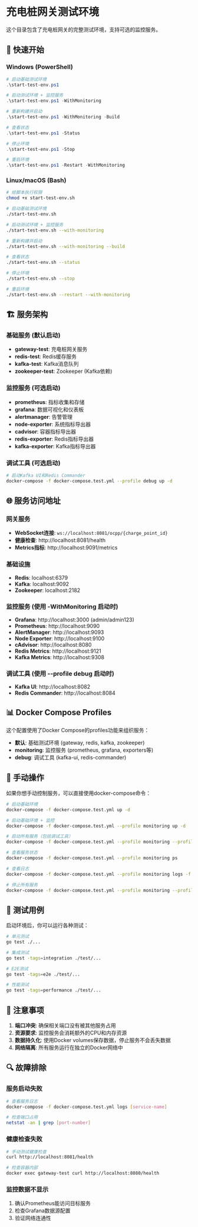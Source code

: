 # 充电桩网关测试环境

这个目录包含了充电桩网关的完整测试环境，支持可选的监控服务。

## 🚀 快速开始

### Windows (PowerShell)

```powershell
# 启动基础测试环境
.\start-test-env.ps1

# 启动测试环境 + 监控服务
.\start-test-env.ps1 -WithMonitoring

# 重新构建并启动
.\start-test-env.ps1 -WithMonitoring -Build

# 查看状态
.\start-test-env.ps1 -Status

# 停止环境
.\start-test-env.ps1 -Stop

# 重启环境
.\start-test-env.ps1 -Restart -WithMonitoring
```

### Linux/macOS (Bash)

```bash
# 给脚本执行权限
chmod +x start-test-env.sh

# 启动基础测试环境
./start-test-env.sh

# 启动测试环境 + 监控服务
./start-test-env.sh --with-monitoring

# 重新构建并启动
./start-test-env.sh --with-monitoring --build

# 查看状态
./start-test-env.sh --status

# 停止环境
./start-test-env.sh --stop

# 重启环境
./start-test-env.sh --restart --with-monitoring
```

## 🏗️ 服务架构

### 基础服务 (默认启动)
- **gateway-test**: 充电桩网关服务
- **redis-test**: Redis缓存服务
- **kafka-test**: Kafka消息队列
- **zookeeper-test**: Zookeeper (Kafka依赖)

### 监控服务 (可选启动)
- **prometheus**: 指标收集和存储
- **grafana**: 数据可视化和仪表板
- **alertmanager**: 告警管理
- **node-exporter**: 系统指标导出器
- **cadvisor**: 容器指标导出器
- **redis-exporter**: Redis指标导出器
- **kafka-exporter**: Kafka指标导出器

### 调试工具 (可选启动)
```bash
# 启动Kafka UI和Redis Commander
docker-compose -f docker-compose.test.yml --profile debug up -d
```

## 🌐 服务访问地址

### 网关服务
- **WebSocket连接**: `ws://localhost:8081/ocpp/{charge_point_id}`
- **健康检查**: http://localhost:8081/health
- **Metrics指标**: http://localhost:9091/metrics

### 基础设施
- **Redis**: localhost:6379
- **Kafka**: localhost:9092
- **Zookeeper**: localhost:2182

### 监控服务 (使用 -WithMonitoring 启动时)
- **Grafana**: http://localhost:3000 (admin/admin123)
- **Prometheus**: http://localhost:9090
- **AlertManager**: http://localhost:9093
- **Node Exporter**: http://localhost:9100
- **cAdvisor**: http://localhost:8080
- **Redis Metrics**: http://localhost:9121
- **Kafka Metrics**: http://localhost:9308

### 调试工具 (使用 --profile debug 启动时)
- **Kafka UI**: http://localhost:8082
- **Redis Commander**: http://localhost:8084

## 📊 Docker Compose Profiles

这个配置使用了Docker Compose的profiles功能来组织服务：

- **默认**: 基础测试环境 (gateway, redis, kafka, zookeeper)
- **monitoring**: 监控服务 (prometheus, grafana, exporters等)
- **debug**: 调试工具 (kafka-ui, redis-commander)

## 🔧 手动操作

如果你想手动控制服务，可以直接使用docker-compose命令：

```bash
# 启动基础环境
docker-compose -f docker-compose.test.yml up -d

# 启动基础环境 + 监控
docker-compose -f docker-compose.test.yml --profile monitoring up -d

# 启动所有服务（包括调试工具）
docker-compose -f docker-compose.test.yml --profile monitoring --profile debug up -d

# 查看服务状态
docker-compose -f docker-compose.test.yml --profile monitoring ps

# 查看日志
docker-compose -f docker-compose.test.yml --profile monitoring logs -f

# 停止所有服务
docker-compose -f docker-compose.test.yml --profile monitoring --profile debug down
```

## 🧪 测试用例

启动环境后，你可以运行各种测试：

```bash
# 单元测试
go test ./...

# 集成测试
go test -tags=integration ./test/...

# E2E测试
go test -tags=e2e ./test/...

# 性能测试
go test -tags=performance ./test/...
```

## 📝 注意事项

1. **端口冲突**: 确保相关端口没有被其他服务占用
2. **资源要求**: 监控服务会消耗额外的CPU和内存资源
3. **数据持久化**: 使用Docker volumes保存数据，停止服务不会丢失数据
4. **网络隔离**: 所有服务运行在独立的Docker网络中

## 🔍 故障排除

### 服务启动失败
```bash
# 查看服务日志
docker-compose -f docker-compose.test.yml logs [service-name]

# 检查端口占用
netstat -an | grep [port-number]
```

### 健康检查失败
```bash
# 手动测试健康检查
curl http://localhost:8081/health

# 检查容器内部
docker exec gateway-test curl http://localhost:8080/health
```

### 监控数据不显示
1. 确认Prometheus能访问目标服务
2. 检查Grafana数据源配置
3. 验证网络连通性
